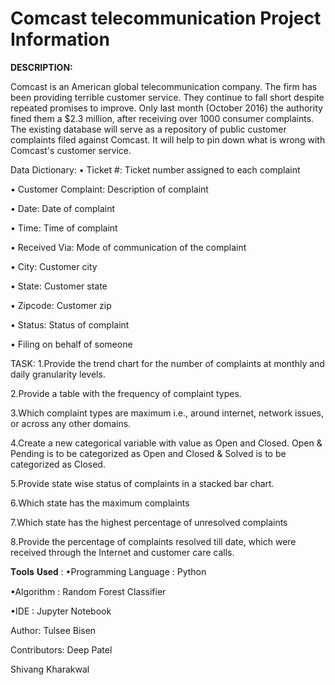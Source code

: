 # Comcast telecommunication Project Information



**DESCRIPTION:**

Comcast is an American global telecommunication company. The firm has been providing terrible customer service. They continue to fall short despite repeated promises to improve. Only last month (October 2016) the authority fined them a $2.3 million, after receiving over 1000 consumer complaints.
The existing database will serve as a repository of public customer complaints filed against Comcast.
It will help to pin down what is wrong with Comcast's customer service.

Data Dictionary:
•	Ticket #: Ticket number assigned to each complaint

•	Customer Complaint: Description of complaint

•	Date: Date of complaint

•	Time: Time of complaint

•	Received Via: Mode of communication of the complaint

•	City: Customer city

•	State: Customer state

•	Zipcode: Customer zip

•	Status: Status of complaint

•	Filing on behalf of someone


TASK:
1.Provide the trend chart for the number of complaints at monthly and daily granularity levels.

2.Provide a table with the frequency of complaint types.

3.Which complaint types are maximum i.e., around internet, network issues, or across any other domains.

4.Create a new categorical variable with value as Open and Closed. Open & Pending is to be categorized as Open and Closed & Solved is to be categorized as Closed.

5.Provide state wise status of complaints in a stacked bar chart. 

6.Which state has the maximum complaints

7.Which state has the highest percentage of unresolved complaints

8.Provide the percentage of complaints resolved till date, which were received through the Internet and customer care calls.

𝐓𝐨𝐨𝐥𝐬 𝐔𝐬𝐞𝐝 :
•Programming Language : Python

•Algorithm : Random Forest Classifier

•IDE : Jupyter Notebook

Author:
Tulsee Bisen

Contributors:
Deep Patel

Shivang Kharakwal


